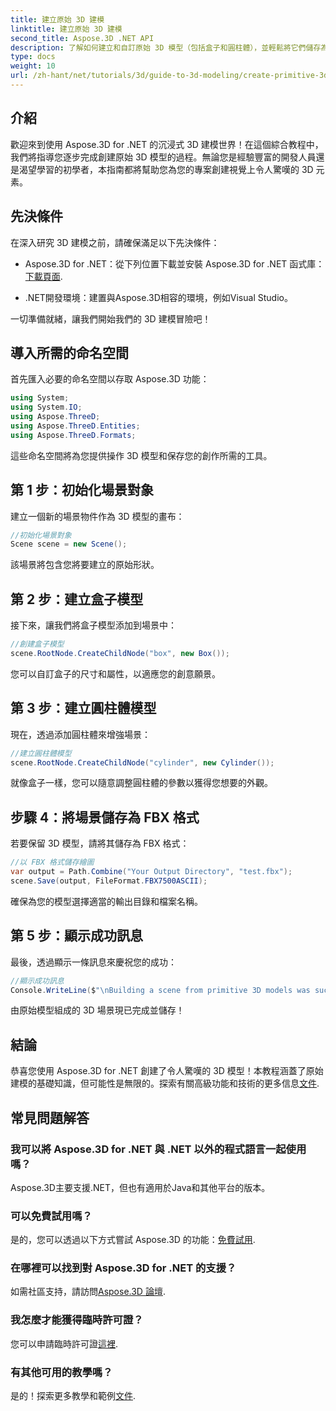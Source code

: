 ```yaml
---
title: 建立原始 3D 建模
linktitle: 建立原始 3D 建模
second_title: Aspose.3D .NET API
description: 了解如何建立和自訂原始 3D 模型（包括盒子和圓柱體），並輕鬆將它們儲存為 FBX 格式。
type: docs
weight: 10
url: /zh-hant/net/tutorials/3d/guide-to-3d-modeling/create-primitive-3d-modeling/
---
```

## 介紹

歡迎來到使用 Aspose.3D for .NET 的沉浸式 3D 建模世界！在這個綜合教程中，我們將指導您逐步完成創建原始 3D 模型的過程。無論您是經驗豐富的開發人員還是渴望學習的初學者，本指南都將幫助您為您的專案創建視覺上令人驚嘆的 3D 元素。

## 先決條件

在深入研究 3D 建模之前，請確保滿足以下先決條件：

-  Aspose.3D for .NET：從下列位置下載並安裝 Aspose.3D for .NET 函式庫：[下載頁面](https://releases.aspose.com/3d/net/).
  
- .NET開發環境：建置與Aspose.3D相容的環境，例如Visual Studio。

一切準備就緒，讓我們開始我們的 3D 建模冒險吧！

## 導入所需的命名空間

首先匯入必要的命名空間以存取 Aspose.3D 功能：

```csharp
using System;
using System.IO;
using Aspose.ThreeD;
using Aspose.ThreeD.Entities;
using Aspose.ThreeD.Formats;
```

這些命名空間將為您提供操作 3D 模型和保存您的創作所需的工具。

## 第 1 步：初始化場景對象

建立一個新的場景物件作為 3D 模型的畫布：

```csharp
//初始化場景對象
Scene scene = new Scene();
```

該場景將包含您將要建立的原始形狀。

## 第 2 步：建立盒子模型

接下來，讓我們將盒子模型添加到場景中：

```csharp
//創建盒子模型
scene.RootNode.CreateChildNode("box", new Box());
```

您可以自訂盒子的尺寸和屬性，以適應您的創意願景。

## 第 3 步：建立圓柱體模型

現在，透過添加圓柱體來增強場景：

```csharp
//建立圓柱體模型
scene.RootNode.CreateChildNode("cylinder", new Cylinder());
```

就像盒子一樣，您可以隨意調整圓柱體的參數以獲得您想要的外觀。

## 步驟 4：將場景儲存為 FBX 格式

若要保留 3D 模型，請將其儲存為 FBX 格式：

```csharp
//以 FBX 格式儲存繪圖
var output = Path.Combine("Your Output Directory", "test.fbx");
scene.Save(output, FileFormat.FBX7500ASCII);
```

確保為您的模型選擇適當的輸出目錄和檔案名稱。

## 第 5 步：顯示成功訊息

最後，透過顯示一條訊息來慶祝您的成功：

```csharp
//顯示成功訊息
Console.WriteLine($"\nBuilding a scene from primitive 3D models was successful.\nFile saved at {output}");
```

由原始模型組成的 3D 場景現已完成並儲存！

## 結論

恭喜您使用 Aspose.3D for .NET 創建了令人驚嘆的 3D 模型！本教程涵蓋了原始建模的基礎知識，但可能性是無限的。探索有關高級功能和技術的更多信息[文件](https://reference.aspose.com/3d/net/).

## 常見問題解答

### 我可以將 Aspose.3D for .NET 與 .NET 以外的程式語言一起使用嗎？

Aspose.3D主要支援.NET，但也有適用於Java和其他平台的版本。

### 可以免費試用嗎？

是的，您可以透過以下方式嘗試 Aspose.3D 的功能：[免費試用](https://releases.aspose.com/).

### 在哪裡可以找到對 Aspose.3D for .NET 的支援？

如需社區支持，請訪問[Aspose.3D 論壇](https://forum.aspose.com/c/3d/18).

### 我怎麼才能獲得臨時許可證？

您可以申請臨時許可證[這裡](https://purchase.conholdate.com/temporary-license/).

### 有其他可用的教學嗎？

是的！探索更多教學和範例[文件](https://reference.aspose.com/3d/net/).